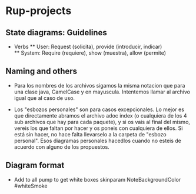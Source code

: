 # Rup-projects

## State diagrams: Guidelines
* Verbs
** User: Request (solicita), provide (introducir, indicar)  
** System: Require (requiere), show (muestra), allow (permite)

## Naming and others
* Para los nombres de los archivos sigamos la misma notacion que para una clase java, CamelCase y en mayuscula. Intentemos llamar al archivo igual que al caso de uso.

* Los "esbozos personales" son para casos excepcionales. Lo mejor es que directamente abramos el archivo adoc index (o cualquiera de los 4 sub archivos que hay para cada paquete), y si os vais al final del mismo, vereis los que faltan por hacer y os poneis con cualquiera de ellos. Si está sin hacer, no hace falta llevarselo a la carpeta de "esbozo personal". Esos diagramas personales hacedlos cuando no esteis de acuerdo con alguno de los propuestos. 

## Diagram format
* Add to all pump to get white boxes skinparam NoteBackgroundColor #whiteSmoke
